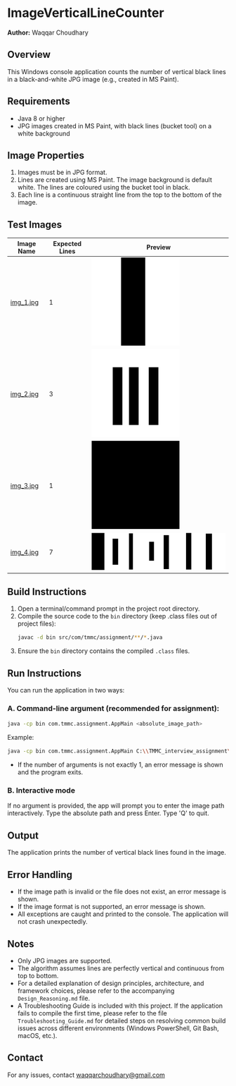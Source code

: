 
# ImageVerticalLineCounter

**Author:** Waqqar Choudhary

## Overview
This Windows console application counts the number of vertical black lines in a black-and-white JPG image (e.g., created in MS Paint).

## Requirements
- Java 8 or higher
- JPG images created in MS Paint, with black lines (bucket tool) on a white background

## Image Properties
1. Images must be in JPG format.
2. Lines are created using MS Paint. The image background is default white. The lines are coloured using the bucket tool in black.
3. Each line is a continuous straight line from the top to the bottom of the image.

## Test Images

| Image Name | Expected Lines | Preview |
|-------------|----------------|----------|
| [img_1.jpg](images/img_1.jpg) | 1 | ![img_1](images/img_1.jpg) |
| [img_2.jpg](images/img_2.jpg) | 3 | ![img_2](images/img_2.jpg) |
| [img_3.jpg](images/img_3.jpg) | 1 | ![img_3](images/img_3.jpg) |
| [img_4.jpg](images/img_4.jpg) | 7 | ![img_4](images/img_4.jpg) |


## Build Instructions
1. Open a terminal/command prompt in the project root directory.
2. Compile the source code to the `bin` directory (keep .class files out of project files):
	```sh
	javac -d bin src/com/tmmc/assignment/**/*.java
	```
3. Ensure the `bin` directory contains the compiled `.class` files.

## Run Instructions
You can run the application in two ways:

### A. Command-line argument (recommended for assignment):
```sh
java -cp bin com.tmmc.assignment.AppMain <absolute_image_path>
```
Example:
```sh
java -cp bin com.tmmc.assignment.AppMain C:\\TMMC_interview_assignment\\img_1.jpg
```
- If the number of arguments is not exactly 1, an error message is shown and the program exits.

### B. Interactive mode
If no argument is provided, the app will prompt you to enter the image path interactively.
Type the absolute path and press Enter. Type 'Q' to quit.

## Output
The application prints the number of vertical black lines found in the image.

## Error Handling
- If the image path is invalid or the file does not exist, an error message is shown.
- If the image format is not supported, an error message is shown.
- All exceptions are caught and printed to the console. The application will not crash unexpectedly.

## Notes
- Only JPG images are supported.
- The algorithm assumes lines are perfectly vertical and continuous from top to bottom.
- For a detailed explanation of design principles, architecture, and framework choices, please refer to the accompanying `Design_Reasoning.md` file.
- A Troubleshooting Guide is included with this project. If the application fails to compile the first time, please refer to the file `Troubleshooting_Guide.md` for detailed steps on resolving common build issues across different environments (Windows PowerShell, Git Bash, macOS, etc.).

## Contact
For any issues, contact waqqarchoudhary@gmail.com

